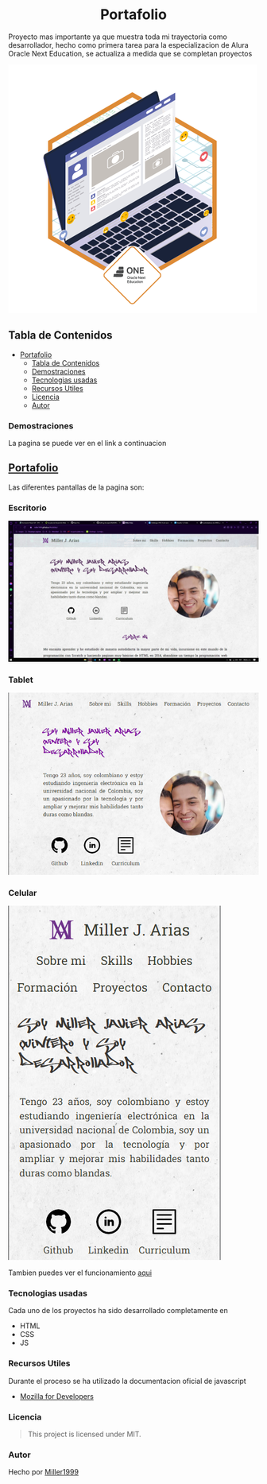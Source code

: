 
<h1 align="center" id="title"> Portafolio </h1>

Proyecto mas importante ya que muestra toda mi trayectoria como desarrollador, hecho como primera tarea para la especializacion de Alura Oracle Next Education, se actualiza a medida que se completan proyectos

![Insignia](assets/insignia.png)
## Tabla de Contenidos
- [Portafolio](#title)
  - [Tabla de Contenidos](#tabla-de-contenidos)
  - [Demostraciones](#demostraciones)
  - [Tecnologias usadas](#tecnologias-usadas)
  - [Recursos Utiles](#recursos-utiles)
  - [Licencia](#licencia)
  - [Autor](#autor)
### Demostraciones
La pagina se puede ver en el link a continuacion
## [Portafolio](https://portafolio-miller-arias.vercel.app/) 
Las diferentes pantallas de la pagina son:
### Escritorio
![Escritorio](assets/Proyectos/Desktop.png)
### Tablet
![Tablet](assets/Tablet.png)
### Celular
![Celular](assets/Celular.png)

Tambien puedes ver el funcionamiento [aqui](https://www.youtube.com/watch?v=vrOMlrV89jU)
### Tecnologias usadas
Cada uno de los proyectos ha sido desarrollado completamente en 
- HTML
- CSS
- JS
### Recursos Utiles
Durante el proceso se ha utilizado la documentacion oficial de javascript
- [Mozilla for Developers](https://developer.mozilla.org/en-US/docs/Web/HTML)
### Licencia
> This project is licensed under MIT.
### Autor
Hecho por [Miller1999](https://github.com/Miller1999)
